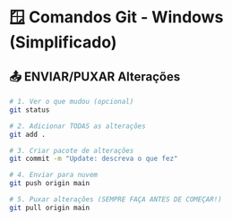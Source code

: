 # 🪟 Comandos Git - Windows (Simplificado)

## 📤 ENVIAR/PUXAR Alterações
```bash
# 1. Ver o que mudou (opcional)
git status

# 2. Adicionar TODAS as alterações
git add .

# 3. Criar pacote de alterações
git commit -m "Update: descreva o que fez"

# 4. Enviar para nuvem
git push origin main

# 5. Puxar alterações (SEMPRE FAÇA ANTES DE COMEÇAR!)
git pull origin main